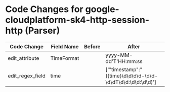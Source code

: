 # Code Changes for google-cloudplatform-sk4-http-session-http (Parser)

| Code Change | Field Name | Before | After |
|-------------|------------|--------|-------|
| edit_attribute | TimeFormat |  | yyyy-MM-dd'T'HH:mm:ss |
| edit_regex_field | time |  | ['"timestamp":"({time}\d\d\d\d-\d\d-\d\dT\d\d:\d\d:\d\d)'] |